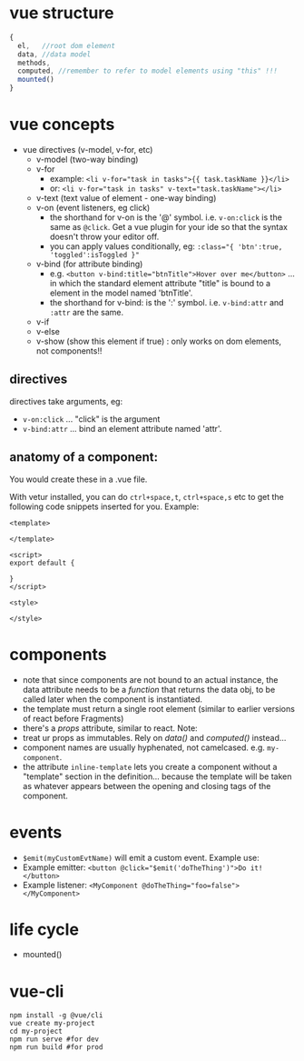 # vue structure
```js
{
  el,   //root dom element
  data, //data model
  methods,
  computed, //remember to refer to model elements using "this" !!!
  mounted()
}
```

# vue concepts
- vue directives (v-model, v-for, etc)
  - v-model (two-way binding)
  - v-for
    - example: `<li v-for="task in tasks">{{ task.taskName }}</li>`
    - or: `<li v-for="task in tasks" v-text="task.taskName"></li>`
  - v-text (text value of element - one-way binding)
  - v-on (event listeners, eg click)
    - the shorthand for v-on is the '@' symbol. i.e. `v-on:click` is the same as `@click`. Get a vue plugin for your ide so that the syntax doesn't throw your editor off.
    - you can apply values conditionally, eg: `:class="{ 'btn':true, 'toggled':isToggled }"`
  - v-bind (for attribute binding)
    - e.g. `<button v-bind:title="btnTitle">Hover over me</button>` ... in which the standard element attribute "title" is bound to a element in the model named 'btnTitle'.
    - the shorthand for v-bind: is the ':' symbol. i.e. `v-bind:attr` and `:attr` are the same.
  - v-if
  - v-else
  - v-show (show this element if true) : only works on dom elements, not components!!

## directives
directives take arguments, eg:
  - `v-on:click` ... "click" is the argument
  - `v-bind:attr` ... bind an element attribute named 'attr'.

## anatomy of a component:
You would create these in a .vue file.

With vetur installed, you can do `ctrl+space,t`, `ctrl+space,s` etc to get the following code snippets inserted for you. Example:
```
<template>
  
</template>

<script>
export default {
  
}
</script>

<style>

</style>
```

# components
- note that since components are not bound to an actual instance, the data attribute needs to be a *function* that returns the data obj, to be called later when the component is instantiated.
- the template must return a single root element (similar to earlier versions of react before Fragments)
- there's a *props* attribute, similar to react. Note:
 - treat ur props as immutables. Rely on *data()* and *computed()* instead...
- component names are usually hyphenated, not camelcased. e.g. `my-component`.
- the attribute `inline-template` lets you create a component without a "template" section in the definition... because the template will be taken as whatever appears between the opening and closing tags of the component.

# events
- `$emit(myCustomEvtName)` will emit a custom event. Example use:
 - Example emitter: `<button @click="$emit('doTheThing')">Do it!</button>`
 - Example listener: `<MyComponent @doTheThing="foo=false"></MyComponent>`


# life cycle
- mounted()


# vue-cli
```
npm install -g @vue/cli
vue create my-project
cd my-project
npm run serve #for dev
npm run build #for prod
```
